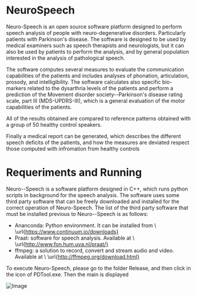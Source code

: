 # NeuroSpeech
Neuro-Speech is an open source software platform designed to perform speech analysis of people with neuro-degenerative disorders. Particularly patients with Parkinson's disease.
The software is designed to be used by medical examiners such as speech therapists and neurologists, but it can also be used by patients to perform the analysis, and by general population interested in the analysis of pathological speech.

The software computes several measures to evaluate the communication capabilities of the patients and includes analyses of phonation, articulation, prosody, and intelligibility. The software calculates also specific bio-markers related to the dysarthria levels of the patients and perform a prediction of the Movement disorder society--Parkinson's disease rating scale, part III (MDS-UPDRS-III), which is a general evaluation of the motor capabilities of the patients.

All of the results obtained are compared to reference patterns obtained with a group of 50 healthy control speakers.

Finally a medical report can be generated, which describes the different speech deficits of the patients, and how the measures are deviated respect those computed with infromation from healthy controls

# Requeriments and Running

Neuro--Speech is a software platform designed in C++, which runs python scripts in background for the speech analysis. The software uses some third party software that can be freely downloaded and installed for the correct operation of Neuro-Speech.
The list of the third party software that must be installed previous to Neuro--Speech is as follows:

- Ananconda: Python environment. It can be installed from \\ \url{https://www.continuum.io/downloads}
- Praat: software for speech analysis. Available at \\ \url{http://www.fon.hum.uva.nl/praat/}
- ffmpeg: a solution to record, convert and stream audio and video. Available at \\ \url{http://ffmpeg.org/download.html}

To execute Neuro-Speech, please go to the folder Release, and then click in the icon of PDTool.exe. Then the main is displayed

![Image](https://github.com/jcvasquezc/NeuroSpeech/tree/master/doc/Main.PNG?raw=true)

